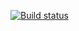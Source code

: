 [![Build status](https://ci.appveyor.com/api/projects/status/tn5md50137aveiih/branch/main?svg=true)](https://ci.appveyor.com/project/ElenaBairamova/apici/branch/main)
